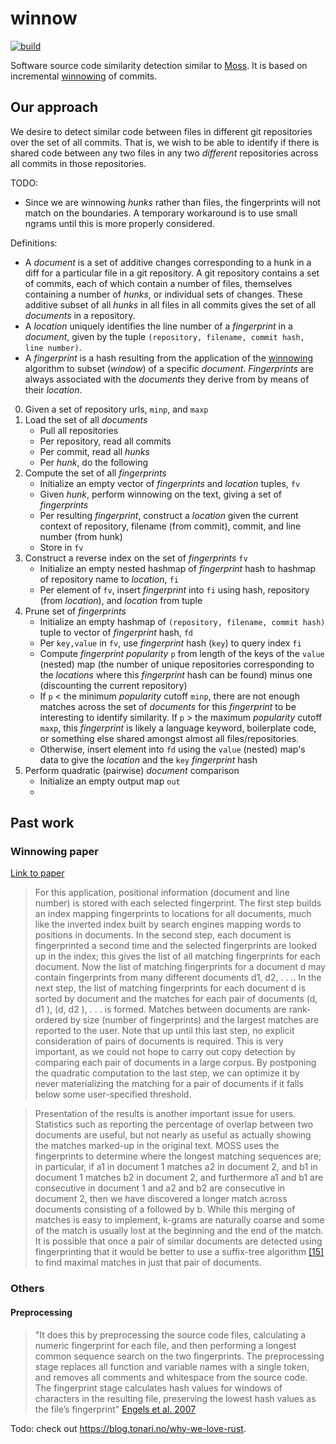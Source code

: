 # winnow
[![build](https://github.com/schuermannator/winnow/workflows/build/badge.svg?branch=master)](https://github.com/schuermannator/winnow/actions)

Software source code similarity detection similar to [Moss][moss]. It is based
on incremental [winnowing][winnowing-paper] of commits.

## Our approach
We desire to detect similar code between files in different git repositories over the set of all commits. That is, we wish to be able to identify if there is shared code between any two files in any two _different_ repositories across all commits in those repositories.

TODO:
- Since we are winnowing _hunks_ rather than files, the fingerprints will not match on the boundaries. A temporary workaround is to use small ngrams until this is more properly considered.

Definitions:
- A _document_ is a set of additive changes corresponding to a hunk in a diff for a particular file in a git repository. A git repository contains a set of commits, each of which contain a number of files, themselves containing a number of _hunks_, or individual sets of changes. These additive subset of all _hunks_ in all files in all commits gives the set of all _documents_ in a repository.
- A _location_ uniquely identifies the line number of a _fingerprint_ in a _document_, given by the tuple `(repository, filename, commit hash, line number)`.
- A _fingerprint_ is a hash resulting from the application of the [winnowing][winnowing-paper] algorithm to subset (_window_) of a specific _document_. _Fingerprints_ are always associated with the _documents_ they derive from by means of their _location_.

0. Given a set of repository urls, `minp`, and `maxp`
1. Load the set of all _documents_
    - Pull all repositories
    - Per repository, read all commits
    - Per commit, read all _hunks_
    - Per _hunk_, do the following
2. Compute the set of all _fingerprints_
    - Initialize an empty vector of _fingerprints_ and _location_ tuples, `fv`
    - Given _hunk_, perform winnowing on the text, giving a set of _fingerprints_
    - Per resulting _fingerprint_, construct a _location_ given the current context of repository, filename (from commit), commit, and line number (from hunk)
    - Store in `fv`
3. Construct a reverse index on the set of _fingerprints_ `fv`
    - Initialize an empty nested hashmap of _fingerprint_ hash to hashmap of repository name to _location_, `fi`
    - Per element of `fv`, insert _fingerprint_ into `fi` using hash, repository (from _location_), and _location_ from tuple
4. Prune set of _fingerprints_
    - Initialize an empty hashmap of `(repository, filename, commit hash)` tuple to vector of _fingerprint_ hash, `fd`
    - Per `key,value` in `fv`, use _fingerprint_ hash (`key`) to query index `fi`
    - Compute _fingerprint popularity_ `p` from length of the keys of the `value` (nested) map (the number of unique repositories corresponding to the _locations_ where this _fingerprint_ hash can be found) minus one (discounting the current repository)
    - If `p` < the minimum _popularity_ cutoff `minp`, there are not enough matches across the set of _documents_ for this _fingerprint_ to be interesting to identify similarity. If `p` > the maximum _popularity_ cutoff `maxp`, this _fingerprint_ is likely a language keyword, boilerplate code, or something else shared amongst almost all files/repositories.
    - Otherwise, insert element into `fd` using the `value` (nested) map's data to give the _location_ and the `key` _fingerprint_ hash
5. Perform quadratic (pairwise) _document_ comparison
    - Initialize an empty output map `out`
    - 

## Past work

### Winnowing paper
[Link to paper][winnowing-paper]  
> For this application, positional information (document and line number) is
> stored with each selected fingerprint. The first step builds an index mapping
> fingerprints to locations for all documents, much like the inverted index
> built by search engines mapping words to positions in documents. In the
> second step, each document is fingerprinted a second time and the selected
> fingerprints are looked up in the index; this gives the list of all matching
> fingerprints for each document.  Now the list of matching fingerprints for a
> document d may contain fingerprints from many different documents d1, d2,
> . . .. In the next step, the list of matching fingerprints for each document
> d is sorted by document and the matches for each pair of documents (d, d1
> ), (d, d2 ), . . . is formed. Matches between documents are rank-ordered by
> size (number of fingerprints) and the largest matches are reported to the
> user. Note that up until this last step, no explicit consideration of pairs
> of documents is required. This is very important, as we could not hope to
> carry out copy detection by comparing each pair of documents in a large
> corpus. By postponing the quadratic computation to the last step, we can
> optimize it by never materializing the matching for a pair of documents if it
> falls below some user-specified threshold.

> Presentation of the results is another important issue for users. Statistics
> such as reporting the percentage of overlap between two documents are useful,
> but not nearly as useful as actually showing the matches marked-up in the
> original text. MOSS uses the fingerprints to determine where the longest
> matching sequences are; in particular, if a1 in document 1 matches a2 in
> document 2, and b1 in document 1 matches b2 in document 2, and furthermore a1
> and b1 are consecutive in document 1 and a2 and b2 are consecutive in
> document 2, then we have discovered a longer match across documents
> consisting of a followed by b. While this merging of matches is easy to
> implement, k-grams are naturally coarse and some of the match is usually lost
> at the beginning and the end of the match. It is possible that once a pair of
> similar documents are detected using fingerprinting that it would be better
> to use a suffix-tree algorithm [\[15\]][suffix-tree] to find maximal matches
> in just that pair of documents.

### Others
#### Preprocessing
> "It does this by preprocessing the source code files, calculating a numeric
> fingerprint for each file, and then performing a longest common sequence
> search on the two fingerprints. The preprocessing stage replaces all function
> and variable names with a single token, and removes all comments and
> whitespace from the source code. The fingerprint stage calculates hash values
> for windows of characters in the resulting file, preserving the lowest hash
> values as the file’s fingerprint" [Engels et al. 2007][engels-paper]

Todo: check out https://blog.tonari.no/why-we-love-rust.

[moss]: https://theory.stanford.edu/~aiken/moss/
[engels-paper]: https://dl.acm.org/doi/pdf/10.1145/1227310.1227324
[winnowing-paper]: https://theory.stanford.edu/~aiken/publications/papers/sigmod03.pdf
[suffix-tree]: https://www.cs.helsinki.fi/u/ukkonen/SuffixT1withFigs.pdf
